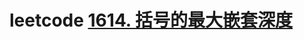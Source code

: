 # leetcode [1614. 括号的最大嵌套深度](https://leetcode-cn.com/problems/maximum-nesting-depth-of-the-parentheses/)
